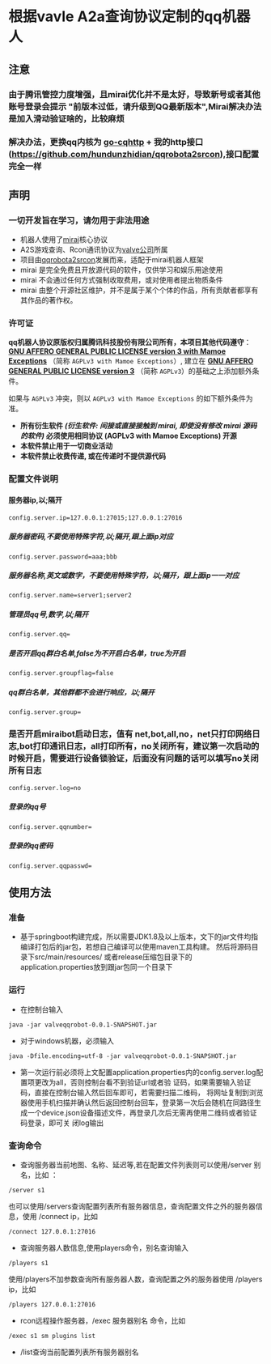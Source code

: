 # 根据vavle A2a查询协议定制的qq机器人


## 注意
### 由于腾讯管控力度增强，且mirai优化并不是太好，导致新号或者其他账号登录会提示 "前版本过低，请升级到QQ最新版本",Mirai解决办法是加入滑动验证啥的，比较麻烦
### 解决办法，更换qq内核为 [go-cqhttp](https://github.com/Mrs4s/go-cqhttp) + 我的http接口 (https://github.com/hundunzhidian/qqrobota2srcon),接口配置完全一样

## 声明

### 一切开发旨在学习，请勿用于非法用途
- 机器人使用了[mirai](https://github.com/mamoe/mirai)核心协议
- A2S游戏查询、Rcon通讯协议为[valve公司](https://www.valvesoftware.com/)所属
- 项目由[qqrobota2srcon](https://github.com/hundunzhidian/qqrobota2srcon)发展而来，适配于mirai机器人框架
- mirai 是完全免费且开放源代码的软件，仅供学习和娱乐用途使用
- mirai 不会通过任何方式强制收取费用，或对使用者提出物质条件
- mirai 由整个开源社区维护，并不是属于某个个体的作品，所有贡献者都享有其作品的著作权。


### 许可证

**qq机器人协议原版权归属腾讯科技股份有限公司所有，本项目其他代码遵守**：  
[**GNU AFFERO GENERAL PUBLIC LICENSE version 3 with Mamoe Exceptions**](https://github.com/mamoe/mirai/blob/master/LICENSE) （简称 `AGPLv3 with Mamoe Exceptions`）, 建立在 [**GNU AFFERO GENERAL PUBLIC LICENSE version 3**](https://www.gnu.org/licenses/agpl-3.0.html) （简称 `AGPLv3`）的基础之上添加额外条件。

如果与 `AGPLv3` 冲突，则以 `AGPLv3 with Mamoe Exceptions` 的如下额外条件为准。

- **所有衍生软件 *(衍生软件: 间接或直接接触到 mirai, 即使没有修改 mirai 源码的软件)* 必须使用相同协议 (AGPLv3 with Mamoe Exceptions) 开源**
- **本软件禁止用于一切商业活动**
- **本软件禁止收费传递, 或在传递时不提供源代码**

### 配置文件说明
#### 服务器ip,以;隔开
```shell
config.server.ip=127.0.0.1:27015;127.0.0.1:27016
```
##### 服务器密码,不要使用特殊字符,以;隔开,跟上面ip对应
```shell
config.server.password=aaa;bbb
```
##### 服务器名称,英文或数字，不要使用特殊字符，以;隔开，跟上面ip一一对应
```shell
config.server.name=server1;server2
```
##### 管理员qq号,数字,以;隔开
```shell
config.server.qq=
```
##### 是否开启qq群白名单,false为不开启白名单，true为开启
```shell
config.server.groupflag=false
```
##### qq群白名单，其他群都不会进行响应，以;隔开
```shell
config.server.group=
```
### 是否开启miraibot启动日志，值有 net,bot,all,no，net只打印网络日志,bot打印通讯日志，all打印所有，no关闭所有，建议第一次启动的时候开启，需要进行设备锁验证，后面没有问题的话可以填写no关闭所有日志
```shell
config.server.log=no
```
##### 登录的qq号
```shell
config.server.qqnumber=
```
##### 登录的qq密码
```shell
config.server.qqpasswd=
```

## 使用方法

### 准备

   -  基于springboot构建完成，所以需要JDK1.8及以上版本，文下的jar文件均指编译打包后的jar包，若想自己编译可以使用maven工具构建。
    然后将源码目录下src/main/resources/ 或者release压缩包目录下的application.properties放到跟jar包同一个目录下
    
### 运行
 -    在控制台输入
```shell
java -jar valveqqrobot-0.0.1-SNAPSHOT.jar
```
  -   对于windows机器，必须输入
```shell
java -Dfile.encoding=utf-8 -jar valveqqrobot-0.0.1-SNAPSHOT.jar
```
    
   -  第一次运行前必须将上文配置application.properties内的config.server.log配置项更改为all，否则控制台看不到验证url或者验
    证码，如果需要输入验证码，直接在控制台输入然后回车即可，若需要扫描二维码， 将网址复制到浏览器使用手机扫描并确认然后返回控制台回车，登录第一次后会随机在同路径生成一个device.json设备描述文件，再登录几次后无需再使用二维码或者验证码登录，即可关
    闭log输出
### 查询命令
- 查询服务器当前地图、名称、延迟等,若在配置文件列表则可以使用/server 别名，比如 ：
```shell
/server s1
```
   也可以使用/servers查询配置列表所有服务器信息，查询配置文件之外的服务器信息，使用 /connect ip，比如
```shell
/connect 127.0.0.1:27016
```   
- 查询服务器人数信息,使用players命令，别名查询输入
```shell
/players s1
```
  使用/players不加参数查询所有服务器人数，查询配置之外的服务器使用 /players ip，比如
 ```shell
/players 127.0.0.1:27016
```    
- rcon远程操作服务器，/exec 服务器别名 命令，比如
 ```shell
/exec s1 sm plugins list
```   
- /list查询当前配置列表所有服务器别名
